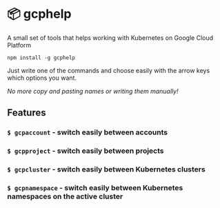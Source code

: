 # 📦 gcphelp

A small set of tools that helps working with Kubernetes on Google Cloud Platform

```
npm install -g gcphelp
```

Just write one of the commands and choose easily with the arrow keys which options you want.

_No more copy and pasting names or writing them manually!_

## Features

### `$ gcpaccount` - switch easily between accounts

### `$ gcpproject` - switch easily between projects

### `$ gcpcluster` - switch easily between Kubernetes clusters

### `$ gcpnamespace` - switch easily between Kubernetes namespaces on the active cluster

